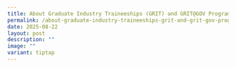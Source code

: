```yaml
---
title: About Graduate Industry Traineeships (GRIT) and GRIT@GOV Programmes
permalink: /about-graduate-industry-traineeships-grit-and-grit-gov-programmes/
date: 2025-08-22
layout: post
description: ""
image: ""
variant: tiptap
---
```

